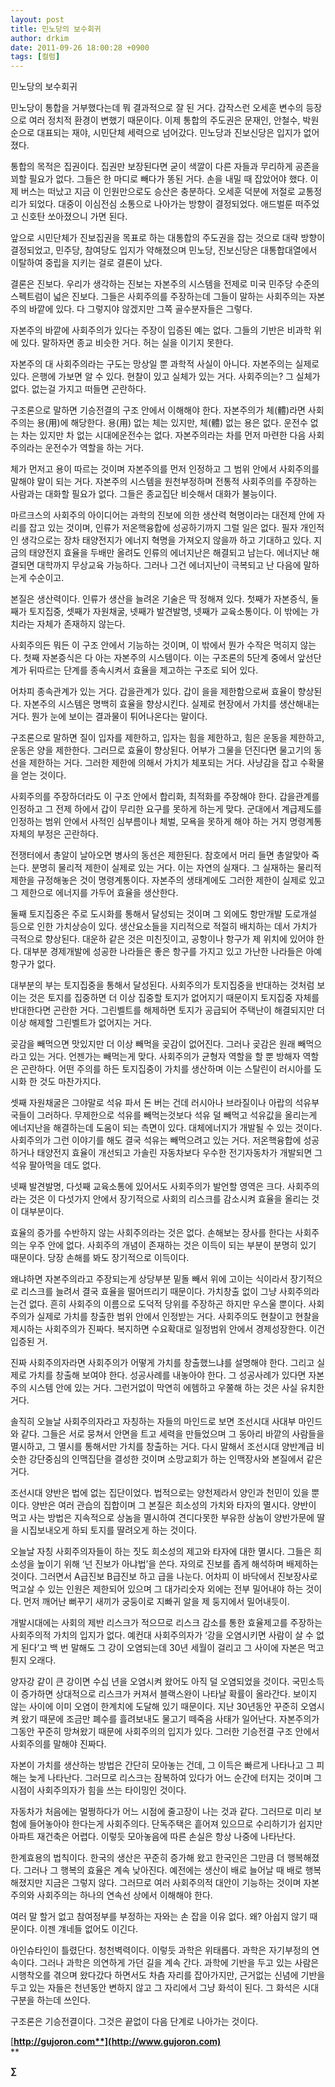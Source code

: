 ```yaml
---
layout: post
title: 민노당의 보수회귀
author: drkim
date: 2011-09-26 18:00:28 +0900
tags: [컬럼]
---
```

민노당의 보수회귀 

민노당이 통합을 거부했다는데 뭐 결과적으로 잘 된 거다. 갑작스런 오세훈 변수의 등장으로 여러 정치적 환경이 변했기 때문이다. 이제 통합의 주도권은 문재인, 안철수, 박원순으로 대표되는 재야, 시민단체 세력으로 넘어갔다. 민노당과 진보신당은 입지가 없어졌다. 

통합의 목적은 집권이다. 집권만 보장된다면 굳이 색깔이 다른 자들과 무리하게 공존을 꾀할 필요가 없다. 그들은 한 마디로 빼다가 똥된 거다. 손을 내밀 때 잡았어야 했다. 이제 버스는 떠났고 지금 이 인원만으로도 승산은 충분하다. 오세훈 덕분에 저절로 교통정리가 되었다. 대중이 이심전심 소통으로 나아가는 방향이 결정되었다. 애드벌룬 떠주었고 신호탄 쏘아졌으니 가면 된다. 



앞으로 시민단체가 진보집권을 목표로 하는 대통합의 주도권을 잡는 것으로 대략 방향이 결정되었고, 민주당, 참여당도 입지가 약해졌으며 민노당, 진보신당은 대통합대열에서 이탈하여 중립을 지키는 걸로 결론이 났다. 

결론은 진보다. 우리가 생각하는 진보는 자본주의 시스템을 전제로 미국 민주당 수준의 스펙트럼이 넓은 진보다. 그들은 사회주의를 주장하는데 그들이 말하는 사회주의는 자본주의 바깥에 있다. 다 그렇지야 않겠지만 그쪽 골수분자들은 그렇다. 

자본주의 바깥에 사회주의가 있다는 주장이 입증된 예는 없다. 그들의 기반은 비과학 위에 있다. 말하자면 종교 비슷한 거다. 허는 실을 이기지 못한다. 

자본주의 대 사회주의라는 구도는 망상일 뿐 과학적 사실이 아니다. 자본주의는 실제로 있다. 은행에 가보면 알 수 있다. 현찰이 있고 실체가 있는 거다. 사회주의는? 그 실체가 없다. 없는걸 가지고 떠들면 곤란하다. 

구조론으로 말하면 기승전결의 구조 안에서 이해해야 한다. 자본주의가 체(體)라면 사회주의는 용(用)에 해당한다. 용(用) 없는 체는 있지만, 체(體) 없는 용은 없다. 운전수 없는 차는 있지만 차 없는 시대에운전수는 없다. 자본주의라는 차를 먼저 마련한 다음 사회주의라는 운전수가 역할을 하는 거다. 

체가 먼저고 용이 따르는 것이며 자본주의를 먼저 인정하고 그 범위 안에서 사회주의를 말해야 말이 되는 거다. 자본주의 시스템을 원천부정하며 전통적 사회주의를 주장하는 사람과는 대화할 필요가 없다. 그들은 종교집단 비슷해서 대화가 불능이다. 

마르크스의 사회주의 아이디어는 과학의 진보에 의한 생산력 혁명이라는 대전제 안에 자리를 잡고 있는 것이며, 인류가 저온핵융합에 성공하기까지 그럴 일은 없다. 필자 개인적인 생각으로는 장차 태양전지가 에너지 혁명을 가져오지 않을까 하고 기대하고 있다. 지금의 태양전지 효율을 두배만 올려도 인류의 에너지난은 해결되고 남는다. 에너지난 해결되면 대학까지 무상교육 가능하다. 그러나 그건 에너지난이 극복되고 난 다음에 말하는게 수순이고. 

본질은 생산력이다. 인류가 생산을 늘려온 기술은 딱 정해져 있다. 첫째가 자본증식, 둘째가 토지집중, 셋째가 자원채굴, 넷째가 발견발명, 넷째가 교육소통이다. 이 밖에는 가치라는 자체가 존재하지 않는다. 



사회주의든 뭐든 이 구조 안에서 기능하는 것이며, 이 밖에서 뭔가 수작은 먹히지 않는다. 첫째 자본증식은 다 아는 자본주의 시스템이다. 이는 구조론의 5단계 중에서 앞선단계가 뒤따르는 단계를 종속시켜서 효율을 제고하는 구조로 되어 있다. 



어차피 종속관계가 있는 거다. 갑을관계가 있다. 갑이 을을 제한함으로써 효율이 향상된다. 자본주의 시스템은 명백히 효율을 향상시킨다. 실제로 현장에서 가치를 생산해내는 거다. 뭔가 눈에 보이는 결과물이 튀어나온다는 말이다. 

구조론으로 말하면 질이 입자를 제한하고, 입자는 힘을 제한하고, 힘은 운동을 제한하고, 운동은 양을 제한한다. 그러므로 효율이 향상된다. 어부가 그물을 던진다면 물고기의 동선을 제한하는 거다. 그러한 제한에 의해서 가치가 체포되는 거다. 사냥감을 잡고 수확물을 얻는 것이다. 

사회주의를 주장하더라도 이 구조 안에서 합리화, 최적화를 주장해야 한다. 갑을관계를 인정하고 그 전제 하에서 갑이 무리한 요구를 못하게 하는게 맞다. 군대에서 계급제도를 인정하는 범위 안에서 사적인 심부름이나 체벌, 모욕을 못하게 해야 하는 거지 명령계통 자체의 부정은 곤란하다. 

전쟁터에서 총알이 날아오면 병사의 동선은 제한된다. 참호에서 머리 들면 총알맞아 죽는다. 분명히 물리적 제한이 실제로 있는 거다. 이는 자연의 실재다. 그 실재하는 물리적 제한을 규정해놓은 것이 명령계통이다. 자본주의 생태계에도 그러한 제한이 실제로 있고 그 제한으로 에너지를 가두어 효율을 생산한다. 

둘째 토지집중은 주로 도시화를 통해서 달성되는 것이며 그 외에도 항만개발 도로개설 등으로 인한 가치상승이 있다. 생산요소들을 지리적으로 적절히 배치하는 데서 가치가 극적으로 향상된다. 대운하 같은 것은 미친짓이고, 공항이나 항구가 제 위치에 있어야 한다. 대부분 경제개발에 성공한 나라들은 좋은 항구를 가지고 있고 가난한 나라들은 아예 항구가 없다. 



대부분의 부는 토지집중을 통해서 달성된다. 사회주의가 토지집중을 반대하는 것처럼 보이는 것은 토지를 집중하면 더 이상 집중할 토지가 없어지기 때문이지 토지집중 자체를 반대한다면 곤란한 거다. 그린벨트를 해제하면 토지가 공급되어 주택난이 해결되지만 더 이상 해제할 그린벨트가 없어지는 거다. 



곶감을 빼먹으면 맛있지만 더 이상 빼먹을 곶감이 없어진다. 그러나 곶감은 원래 빼먹으라고 있는 거다. 언젠가는 빼먹는게 맞다. 사회주의가 균형자 역할을 할 뿐 방해자 역할은 곤란하다. 어떤 주의를 하든 토지집중이 가치를 생산하며 이는 스탈린이 러시아를 도시화 한 것도 마찬가지다. 

셋째 자원채굴은 그야말로 석유 파서 돈 버는 건데 러시아나 브라질이나 아랍의 석유부국들이 그러하다. 무제한으로 석유를 빼먹는것보다 석유 덜 빼먹고 석유값을 올리는게 에너지난을 해결하는데 도움이 되는 측면이 있다. 대체에너지가 개발될 수 있는 것이다. 사회주의가 그런 이야기를 해도 결국 석유는 빼먹으려고 있는 거다. 저온핵융합에 성공하거나 태양전지 효율이 개선되고 가솔린 자동차보다 우수한 전기자동차가 개발되면 그 석유 팔아먹을 데도 없다. 

넷째 발견발명, 다섯째 교육소통에 있어서도 사회주의가 발언할 영역은 크다. 사회주의라는 것은 이 다섯가지 안에서 장기적으로 사회의 리스크를 감소시켜 효율을 올리는 것이 대부분이다. 

효율의 증가를 수반하지 않는 사회주의라는 것은 없다. 손해보는 장사를 한다는 사회주의는 우주 안에 없다. 사회주의 개념이 존재하는 것은 이득이 되는 부분이 분명히 있기 때문이다. 당장 손해를 봐도 장기적으로 이득이다. 

왜냐하면 자본주의라고 주장되는게 상당부분 밑돌 빼서 위에 고이는 식이라서 장기적으로 리스크를 늘려서 결국 효율을 떨어뜨리기 때문이다. 가치창출 없이 그냥 사회주의라는건 없다. 흔히 사회주의 이름으로 도덕적 당위를 주장하곤 하지만 우스울 뿐이다. 사회주의가 실제로 가치를 창출한 범위 안에서 인정받는 거다. 사회주의도 현찰이고 현찰을 제시하는 사회주의가 진짜다. 복지하면 수요확대로 일정범위 안에서 경제성장한다. 이건 입증된 거. 

진짜 사회주의자라면 사회주의가 어떻게 가치를 창출했느냐를 설명해야 한다. 그리고 실제로 가치를 창출해 보여야 한다. 성공사례를 내놓아야 한다. 그 성공사례가 있다면 자본주의 시스템 안에 있는 거다. 그런거없이 막연히 에헴하고 우쭐해 하는 것은 사실 유치한 거다. 

솔직히 오늘날 사회주의자라고 자칭하는 자들의 마인드로 보면 조선시대 사대부 마인드와 같다. 그들은 서로 뭉쳐서 안면을 트고 세력을 만들었으며 그 동아리 바깥의 사람들을 멸시하고, 그 멸시를 통해서만 가치를 창출하는 거다. 다시 말해서 조선시대 양반계급 비슷한 강단중심의 인맥집단을 결성한 것이며 소망교회가 하는 인맥장사와 본질에서 같은 거다. 

조선시대 양반은 법에 없는 집단이었다. 법적으로는 양천제라서 양인과 천민이 있을 뿐이다. 양반은 여러 관습의 집합이며 그 본질은 희소성의 가치와 타자의 멸시다. 양반이 먹고 사는 방법은 지속적으로 상놈을 멸시하여 견디다못한 부유한 상놈이 양반가문에 딸을 시집보내오게 하되 토지를 딸려오게 하는 것이다. 

오늘날 자칭 사회주의자들이 하는 짓도 희소성의 제고와 타자에 대한 멸시다. 그들은 희소성을 높이기 위해 ‘넌 진보가 아냐법’을 쓴다. 자의로 진보를 좁게 해석하며 배제하는 것이다. 그러면서 A급진보 B급진보 하고 급을 나눈다. 어차피 이 바닥에서 진보장사로 먹고살 수 있는 인원은 제한되어 있으며 그 대가리숫자 외에는 전부 밀어내야 하는 것이다. 먼저 깨어난 뻐꾸기 새끼가 궁둥이로 지빠귀 알을 제 둥지에서 밀어내듯이. 

개발시대에는 사회의 제반 리스크가 적으므로 리스크 감소를 통한 효율제고를 주장하는 사회주의적 가치의 입지가 없다. 예컨대 사회주의자가 ‘강을 오염시키면 사람이 살 수 없게 된다’고 백 번 말해도 그 강이 오염되는데 30년 세월이 걸리고 그 사이에 자본은 먹고 튄지 오래다. 

양자강 같이 큰 강이면 수십 년을 오염시켜 왔어도 아직 덜 오염되었을 것이다. 국민소득이 증가하면 상대적으로 리스크가 커져서 블랙스완이 나타날 확률이 올라간다. 보이지 않는 사이에 이미 오염이 한계치에 도달해 있기 때문이다. 지난 30년동안 꾸준히 오염시켜 왔기 때문에 조금만 폐수를 흘려보내도 물고기 떼죽음 사태가 일어난다. 자본주의가 그동안 꾸준히 망쳐왔기 때문에 사회주의의 입지가 있다. 그러한 기승전결 구조 안에서 사회주의를 말해야 진짜다. 



자본이 가치를 생산하는 방법은 간단히 모아놓는 건데, 그 이득은 빠르게 나타나고 그 피해는 늦게 나타난다. 그러므로 리스크는 잠복하여 있다가 어느 순간에 터지는 것이며 그 시점이 사회주의자가 힘을 쓰는 타이밍인 것이다. 



자동차가 처음에는 멀쩡하다가 어느 시점에 줄고장이 나는 것과 같다. 그러므로 미리 보험에 들어놓아야 한다는게 사회주의다. 단독주택은 흩어져 있으므로 수리하기가 쉽지만 아파트 재건축은 어렵다. 이렇듯 모아놓음에 따른 손실은 항상 나중에 나타난다. 



한계효용의 법칙이다. 한국의 생산은 꾸준히 증가해 왔고 한국인은 그만큼 더 행복해졌다. 그러나 그 행복의 효율은 계속 낮아진다. 예전에는 생산이 배로 늘어날 때 배로 행복해졌지만 지금은 그렇지 않다. 그러므로 여러 사회주의적 대안이 기능하는 것이며 자본주의와 사회주의는 하나의 연속선 상에서 이해해야 한다. 

여러 말 할거 없고 참여정부를 부정하는 자와는 손 잡을 이유 없다. 왜? 아쉽지 않기 때문이다. 이젠 걔네들 없어도 이긴다. 

아인슈타인이 틀렸단다. 청천벽력이다. 이렇듯 과학은 위태롭다. 과학은 자기부정의 연속이다. 그러나 과학은 의연하게 가던 길을 계속 간다. 과학에 기반을 두고 있는 사람은 시행착오를 겪으며 왔다갔다 하면서도 차츰 자리를 잡아가지만, 근거없는 신념에 기반을 두고 있는 자들은 천년동안 변하지 않고 그 자리에서 그냥 화석이 된다. 그 화석은 시대구분을 하는데 쓰인다. 



구조론은 기승전결이다. 그것은 끝없이 다음 단계로 나아가는 것이다.

  




[**http://gujoron.com**](http://www.gujoron.com)**  
** 

**∑**
